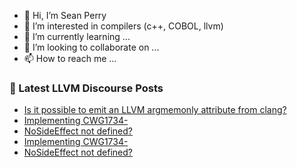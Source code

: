 - 👋 Hi, I’m Sean Perry
- 👀 I’m interested in compilers (c++, COBOL, llvm)
- 🌱 I’m currently learning ...
- 💞️ I’m looking to collaborate on ...
- 📫 How to reach me ...

<!---
s66perry/s66perry is a ✨ special ✨ repository because its `README.md` (this file) appears on your GitHub profile.
You can click the Preview link to take a look at your changes.
--->
### 📕 Latest LLVM Discourse Posts

<!-- DISCOURSE-LLVM:START -->
- [Is it possible to emit an LLVM argmemonly attribute from clang?](https://discourse.llvm.org/t/is-it-possible-to-emit-an-llvm-argmemonly-attribute-from-clang/66311#post_1)
- [Implementing CWG1734-](https://discourse.llvm.org/t/implementing-cwg1734/54741#post_9)
- [NoSideEffect not defined?](https://discourse.llvm.org/t/nosideeffect-not-defined/66310#post_3)
- [Implementing CWG1734-](https://discourse.llvm.org/t/implementing-cwg1734/54741#post_8)
- [NoSideEffect not defined?](https://discourse.llvm.org/t/nosideeffect-not-defined/66310#post_2)
<!-- DISCOURSE-LLVM:END -->
